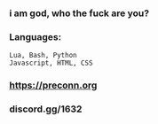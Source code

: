 ### i am god, who the fuck are you?
### Languages:
```
Lua, Bash, Python
Javascript, HTML, CSS
```

### https://preconn.org
### discord.gg/1632

<!--
**TheThetis/TheThetis** is a ✨ _special_ ✨ repository because its `README.md` (this file) appears on your GitHub profile.

Here are some ideas to get you started:

- 🔭 I’m currently working on ...
- 🌱 I’m currently learning ...
- 👯 I’m looking to collaborate on ...
- 🤔 I’m looking for help with ...
- 💬 Ask me about ...
- 📫 How to reach me: ...
- 😄 Pronouns: ...
- ⚡ Fun fact: ...
-->
